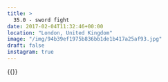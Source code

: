 ```yaml
---
title: >
  35.0 - sword fight
date: 2017-02-04T11:32:46+00:00
location: "London, United Kingdom"
image: "/img/94b39ef1975b836bb1de1b417a25af93.jpg"
draft: false
instagram: true
---
```


{{<photo src="/img/94b39ef1975b836bb1de1b417a25af93.jpg">}}
